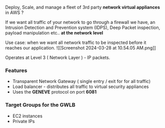 
Deploy, Scale, and manage a fleet of 3rd party **network virtual appliances** in AWS ?

If we want all traffic of your network to go through a firewall we have, an Intrusion Detection and Prevention system (IDPS), Deep Packet inspection, payload manipulation etc.. **at the network level**

Use case: when we want all network traffic to be inspected before it reaches our application. ![[Screenshot 2024-03-28 at 10.54.05 AM.png]]

Operates at Level 3 ( Network Layer ) - IP packets. 

### Features
- Transparent Network Gateway ( single entry / exit for for all traffic)
- Load balancer - distributes all traffic to virtual security appliances
- Uses the **GENEVE** protocol on port **6081**

### Target Groups for the GWLB

- EC2 instances 
- Private IPs